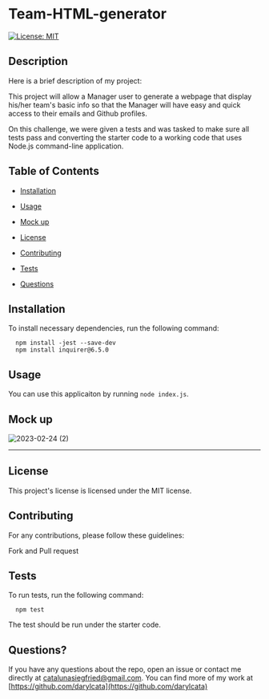 # Team-HTML-generator

[![License: MIT](https://img.shields.io/badge/MIT-blue.svg)](https://opensource.org/licenses/MIT)

 ## Description 
 
 Here is a brief description of my project:
 
 This project will allow a Manager user to generate a webpage that display his/her team's basic info so that the Manager will have easy and quick access to their emails and Github profiles.
 
 On this challenge, we were given a tests and was tasked to make sure all tests pass and converting the starter code to a working code that uses Node.js command-line application.
 
## Table of Contents

* [Installation](#installation)

* [Usage](#usage)

* [Mock up](#mock-up)

* [License](#license)

* [Contributing](#contributing)

* [Tests](#tests)

* [Questions](#questions)
## Installation
 
To install necessary dependencies, run the following command:
 
      npm install -jest --save-dev
      npm install inquirer@6.5.0
      
## Usage 

You can use this applicaiton by running `node index.js`.

## Mock up

![2023-02-24 (2)](https://user-images.githubusercontent.com/117319952/221317708-374a0f58-aa5e-484d-8ad6-a01389cd25f9.png)

---


## License
 
This project's license is licensed under the MIT license.
## Contributing
 
For any contributions, please follow these guidelines:

 Fork and Pull request
## Tests
 
 To run tests, run the following command:
 
      npm test

The test should be run under the starter code.

## Questions?

If you have any questions about the repo, open an issue or contact me directly at catalunasiegfried@gmail.com. 
You can find more of my work at [https://github.com/darylcata](https://github.com/darylcata)
